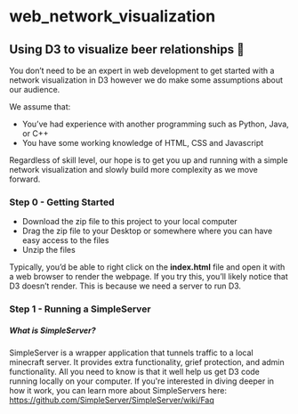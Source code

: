 # web_network_visualization

## Using D3 to visualize beer relationships :beers:

You don’t need to be an expert in web development to get started with a network visualization in D3 however we do make some assumptions about our audience.

We assume that:
* You’ve had experience with another programming such as Python, Java, or C++
* You have some working knowledge of HTML, CSS and Javascript

Regardless of skill level, our hope is to get you up and running with a simple network visualization and slowly build more complexity as we move forward.

### Step 0 - Getting Started
* Download the zip file to this project to your local computer
* Drag the zip file to your Desktop or somewhere where you can have easy access to the files
* Unzip the files	

Typically, you’d be able to right click on the **index.html** file and open it with a web browser to render the webpage. If you try this, you’ll likely notice that D3 doesn’t render. This is because we need a server to run D3.

### Step 1 - Running a SimpleServer
##### What is SimpleServer?
SimpleServer is a wrapper application that tunnels traffic to a local minecraft server. It provides extra functionality, grief protection, and admin functionality. All you need to know is that it well help us get D3 code running locally on your computer.
If you're interested in diving deeper in how it work, you can learn more about SimpleServers here: https://github.com/SimpleServer/SimpleServer/wiki/Faq

